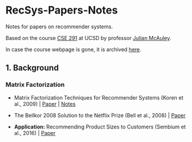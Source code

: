 # RecSys-Papers-Notes
Notes for papers on recommender systems.

Based on the course [CSE 291](https://cseweb.ucsd.edu/classes/fa17/cse291-b/) at UCSD by professor [Julian McAuley](http://cseweb.ucsd.edu/~jmcauley/).

In case the course webpage is gone, it is archived [here](./webpage_archive.pdf).

## 1. Background

### Matrix Factorization

- Matrix Factorization Techniques for Recommender Systems (Koren et al., 2009) | [Paper](Papers/1.1.1.pdf) | [Notes](Notes/1.1.1.md)

- The Bellkor 2008 Solution to the Netflix Prize (Bell et al., 2008) | [Paper](Papers/1.1.2.pdf)

- **Application:** Recommending Product Sizes to Customers (Sembium et al., 2016) | [Paper](Papers/1.1.3.pdf)

